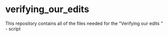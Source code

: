 # verifying_our_edits
This repository contains all of the files needed for the "Verifying our edits " - script
